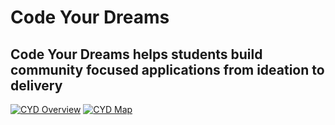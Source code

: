 # Code Your Dreams
## Code Your Dreams helps students build community focused applications from ideation to delivery
[![CYD Overview][cyd-image]][cyd-url]
[![CYD Map][map-image]][map-url]

<!-- Markdown link & img dfn's -->
[cyd-image]: https://user-images.githubusercontent.com/30474080/60458098-51a34400-9c03-11e9-89f9-344567020e75.png
[cyd-url]: https://user-images.githubusercontent.com/30474080/60458098-51a34400-9c03-11e9-89f9-344567020e75.png
[map-image]: https://user-images.githubusercontent.com/30474080/60458225-a6df5580-9c03-11e9-8b89-f435c305dc5e.png
[map-url]: https://user-images.githubusercontent.com/30474080/60458225-a6df5580-9c03-11e9-8b89-f435c305dc5e.png
